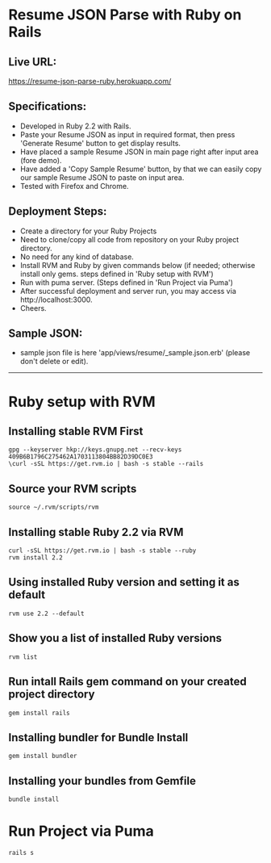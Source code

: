 # Resume JSON Parse with Ruby on Rails

## Live URL:
https://resume-json-parse-ruby.herokuapp.com/


## Specifications:
- Developed in Ruby 2.2 with Rails.
- Paste your Resume JSON as input in required format, then press 'Generate Resume' button to get display results.
- Have placed a sample Resume JSON in main page right after input area (fore demo).
- Have added a 'Copy Sample Resume' button, by that we can easily copy our sample Resume JSON to paste on input area.
- Tested with Firefox and Chrome.

## Deployment Steps:
- Create a directory for your Ruby Projects
- Need to clone/copy all code from repository on your Ruby project directory.
- No need for any kind of database.
- Install RVM and Ruby by given commands below (if needed; otherwise install only gems. steps defined in 'Ruby setup with RVM')
- Run with puma server. (Steps defined in 'Run Project via Puma')
- After successful deployment and server run, you may access via http://localhost:3000.
- Cheers.

## Sample JSON:
- sample json file is here 'app/views/resume/_sample.json.erb' (please don't delete or edit).


--------------

# Ruby setup with RVM

## Installing stable RVM First

	gpg --keyserver hkp://keys.gnupg.net --recv-keys 409B6B1796C275462A1703113804BB82D39DC0E3
	\curl -sSL https://get.rvm.io | bash -s stable --rails

## Source your RVM scripts

	source ~/.rvm/scripts/rvm
	
## Installing stable Ruby 2.2 via RVM

	curl -sSL https://get.rvm.io | bash -s stable --ruby
	rvm install 2.2

## Using installed Ruby version and setting it as default

	rvm use 2.2 --default

## Show you a list of installed Ruby versions

	rvm list

## Run intall Rails gem command on your created project directory

	gem install rails

## Installing bundler for Bundle Install

	gem install bundler

## Installing your bundles from Gemfile

	bundle install 


# Run Project via Puma

	rails s
